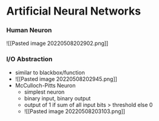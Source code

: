 # Artificial Neural Networks
### Human Neuron
![[Pasted image 20220508202902.png]]

### I/O Abstraction
+ similar to blackbox/function
+ ![[Pasted image 20220508202945.png]]
+ McCulloch-Pitts Neuron
	+ simplest neuron
	+ binary input, binary output
	+ output of 1 if sum of all input bits > threshold else 0
	+ ![[Pasted image 20220508203103.png]]


